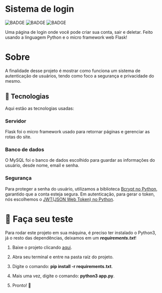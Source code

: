 # **Sistema de login**
![BADGE](https://img.shields.io/badge/Made%20with-Python-blue?style=for-the-badge&logo=Python)
![BADGE](https://img.shields.io/badge/Flask-000000?style=for-the-badge&logo=flask&logoColor=white)
![BADGE](https://img.shields.io/badge/MySQL-00000F?style=for-the-badge&logo=mysql&logoColor=white)

Uma página de login onde você pode criar sua conta, sair e deletar. Feito usando a linguagem Python e o micro framework web Flask!

# **Sobre**

A finalidade desse projeto é mostrar como funciona um sistema de autenticação de usuários, tendo como foco a segurança e privacidade do mesmo.

## **🚀 Tecnologias**

Aqui estão as tecnologias usadas:

### **Servidor**

Flask foi o micro framework usado para retornar páginas e gerenciar as rotas do site.

### **Banco de dados**

O MySQL foi o banco de dados escolhido para guardar as informações do usuário, desde nome, email e senha.

### **Segurança**

Para proteger a senha do usuário, utilizamos a biblioteca [Bcrypt no Python](https://pypi.org/project/bcrypt/), garantido que a conta esteja segura. Em autenticação, para gerar o token, nós escolhemos
o [JWT(JSON Web Token) no Python](https://pyjwt.readthedocs.io/en/stable/).

# **🔧 Faça seu teste**

Para rodar este projeto em sua máquina, é preciso ter instalado o Python3, já o resto das dependências, deixamos em um ***requirements.txt***!

1. Baixe o projeto clicando [aqui](https://github.com/jaedsonpys/Sistema-de-Login/archive/refs/heads/master.zip).

2. Abra seu terminal e entre na pasta raíz do projeto.

3. Digite o comando: **pip install -r requirements.txt**.

4. Mais uma vez, digite o comando: **python3 app.py**.

5. Pronto! 🎉
